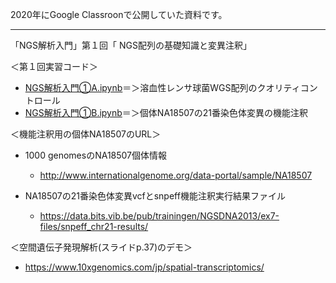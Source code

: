  2020年にGoogle Classroonで公開していた資料です。
  
---
「NGS解析入門」第１回「 NGS配列の基礎知識と変異注釈」

＜第１回実習コード＞
-  [NGS解析入門①A.ipynb](NGS解析入門①A.ipynb)＝＞溶血性レンサ球菌WGS配列のクオリティコントロール
-  [NGS解析入門①B.ipynb](NGS解析入門①B.ipynb)＝＞個体NA18507の21番染色体変異の機能注釈


＜機能注釈用の個体NA18507のURL＞

- 1000 genomesのNA18507個体情報
  - http://www.internationalgenome.org/data-portal/sample/NA18507

- NA18507の21番染色体変異vcfとsnpeff機能注釈実行結果ファイル
  - https://data.bits.vib.be/pub/trainingen/NGSDNA2013/ex7-files/snpeff_chr21-results/

＜空間遺伝子発現解析(スライドp.37)のデモ＞
 - https://www.10xgenomics.com/jp/spatial-transcriptomics/
